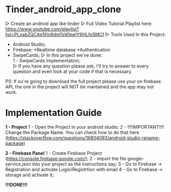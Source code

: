 ﻿# Tinder_android_app_clone
▷ Create an android app like tinder
▷ Full Video Tutorial Playlist here: https://www.youtube.com/playlist?list=PLxabZQCAe5fio9dm1Vd0peIY6HLfo5MCf
▷ Tools Used In this Project:
- Android Studio;
- Firebase:
    *Realtime database
    *Authentication
 - SwipeCards;
▷ In this project we've done:<br />
1 - SwipeCards Implementation;<br />
▷ If you have any question please ask, I'll try to answer to every question and even look at your code if that is necessary.


PS: If ou're going to download the full project please use your on firebase API, the one in the project will NOT be mantained and the app may not work.


# Implementation Guide

**1 - Project**
1 - Open the Project in your android studio;
2 - !!!!IMPORTANT!!!! Change the Package Name. You can check how to do that here (https://stackoverflow.com/questions/16804093/android-studio-rename-package)


**2 - Firebase Panel**
1 - Create Firebase Project (https://console.firebase.google.com/);
2 - import the file google-service.json into your project as the instructions say;
3 - Go to Firebase -> Registration and activate Login/Registrtion with email
4 - Go to Firebase -> storage and activate it;


**!!!DONE!!!**